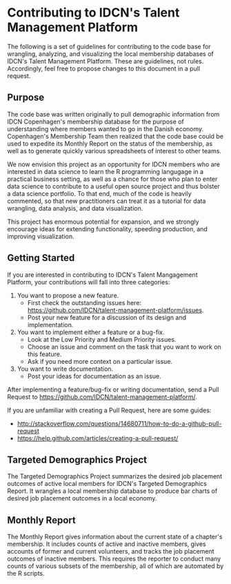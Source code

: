 <h1>Contributing to IDCN's Talent Management Platform</h1>

The following is a set of guidelines for contributing to the code base for wrangling, analyzing, and visualizing the local membership databases of IDCN's Talent Management Platform. These are guidelines, not rules. Accordingly, feel free to propose changes to this document in a pull request.

<h2>Purpose</h2>

The code base was written originally to pull demographic information from IDCN Copenhagen's membership database for the purpose of understanding where members wanted to go in the Danish economy. Copenhagen's Membership Team then realized that the code base could be used to expedite its Monthly Report on the status of the membership, as well as to generate quickly various spreadsheets of interest to other teams.

We now envision this project as an opportunity for IDCN members who are interested in data science to learn the R programming langugage in a practical business setting, as well as a chance for those who plan to enter data science to contribute to a useful open source project and thus bolster a data science portfolio. To that end, much of the code is heavily commented, so that new practitioners can treat it as a tutorial for data wrangling, data analysis, and data visualization.

This project has enormous potential for expansion, and we strongly encourage ideas for extending functionality, speeding production, and improving visualization.

<h2>Getting Started</h2>

If you are interested in contributing to IDCN's Talent Mangagement Platform, your contributions will fall into three categories:
1. You want to propose a new feature.
    - First check the outstanding issues here: https://github.com/IDCN/talent-management-platform/issues.
    - Post your new feature for a discussion of its design and implementation.
2. You want to implement either a feature or a bug-fix.
    - Look at the Low Priority and Medium Priority issues.
    - Choose an issue and comment on the task that you want to work on this feature.
    - Ask if you need more context on a particular issue.
3. You want to write documentation.
    - Post your ideas for documentation as an issue.

After implementing a feature/bug-fix or writing documentation, send a Pull Request to https://github.com/IDCN/talent-management-platform/.

If you are unfamiliar with creating a Pull Request, here are some guides:
- http://stackoverflow.com/questions/14680711/how-to-do-a-github-pull-request
- https://help.github.com/articles/creating-a-pull-request/

<h2>Targeted Demographics Project</h2>
The Targeted Demographics Project summarizes the desired job placement outcomes of active local members for IDCN's Targeted Demographics Report. It wrangles a local membership database to produce bar charts of desired job placement outcomes in a local economy.

<h2>Monthly Report</h2>
The Monthly Report gives information about the current state of a chapter's membership. It includes counts of active and inactive members, gives accounts of former and current volunteers, and tracks the job placement outcomes of inactive members. This requires the reporter to conduct many counts of various subsets of the membership, all of which are automated by the R scripts.
